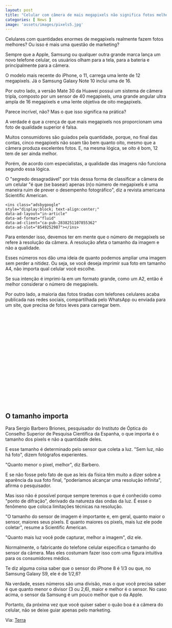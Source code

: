 ```yaml
---
layout: post
title: "Celular com câmera de mais megapixels não significa fotos melhores - Saiba porque"
categories: [ News ]
image: 'assets/images/pixels5.jpg'
---
```


> 
Celulares com quantidades enormes de megapixels realmente fazem fotos melhores? Ou isso é mais uma questão de marketing?

Sempre que a Apple, Samsung ou qualquer outra grande marca lança um novo telefone celular, os usuários olham para a tela, para a bateria e principalmente para a câmera. 

<script async src="https://pagead2.googlesyndication.com/pagead/js/adsbygoogle.js"></script>
<!-- Informat -->
<ins class="adsbygoogle"
     style="display:block"
     data-ad-client="ca-pub-2838251107855362"
     data-ad-slot="2327980059"
     data-ad-format="auto"
     data-full-width-responsive="true"></ins>
<script>
(adsbygoogle = window.adsbygoogle || []).push({});
</script>    

 O modelo mais recente do iPhone, o 11, carrega uma lente de 12 megapixels. Já o Samsung Galaxy Note 10 inclui uma de 16.

Por outro lado, a versão Mate 30 da Huawei possui um sistema de câmera tripla, composto por um sensor de 40 megapixels, uma grande angular ultra ampla de 16 megapixels e uma lente objetiva de oito megapixels. 

Parece incrível, não? Mas o que isso significa na prática?

A verdade é que a crença de que mais megapixels nos proporcionam uma foto de qualidade superior é falsa.

 Muitos consumidores são guiados pela quantidade, porque, no final das contas, cinco megapixels não soam tão bem quanto oito, mesmo que a câmera produza excelentes fotos. E, na mesma lógica, se oito é bom, 12 tem de ser ainda melhor.

Porém, de acordo com especialistas, a qualidade das imagens não funciona segundo essa lógica.

O "segredo desagradável" por trás dessa forma de classificar a câmera de um celular "é que (se basear) apenas (n)o número de megapixels é uma maneira ruim de prever o desempenho fotográfico", diz a revista americana Scientific American. 

<script async src="//pagead2.googlesyndication.com/pagead/js/adsbygoogle.js"></script>
    <ins class="adsbygoogle"
    style="display:block; text-align:center;"
    data-ad-layout="in-article"
    data-ad-format="fluid"
    data-ad-client="ca-pub-2838251107855362"
    data-ad-slot="8549252987"></ins>
<script>
    (adsbygoogle = window.adsbygoogle || []).push({});
</script>

 Para entender isso, devemos ter em mente que o número de megapixels se refere à resolução da câmera. A resolução afeta o tamanho da imagem e não a qualidade.

Esses números nos dão uma ideia de quanto podemos ampliar uma imagem sem perder a nitidez. Ou seja, se você deseja imprimir sua foto em tamanho A4, não importa qual celular você escolhe.

Se sua intenção é imprimi-la em um formato grande, como um A2, então é melhor considerar o número de megapixels.

Por outro lado, a maioria das fotos tiradas com telefones celulares acaba publicada nas redes sociais, compartilhada pelo WhatsApp ou enviada para um site, que precisa de fotos leves para carregar bem. 

<script async src="//pagead2.googlesyndication.com/pagead/js/adsbygoogle.js"></script>
<ins class="adsbygoogle"
	 style="display:inline-block;width:336px;height:280px"
	 data-ad-client="ca-pub-2838251107855362"
	 data-ad-slot="5351066970"></ins>
<script>
(adsbygoogle = window.adsbygoogle || []).push({});
</script>

## O tamanho importa

Para Sergio Barbero Briones, pesquisador do Instituto de Óptica do Conselho Superior de Pesquisa Científica da Espanha, o que importa é o tamanho dos pixels e não a quantidade deles.

E esse tamanho é determinado pelo sensor que coleta a luz. "Sem luz, não há foto", dizem fotógrafos experientes.

"Quanto menor o pixel, melhor", diz Barbero.

E se não fosse pelo fato de que as leis da física têm muito a dizer sobre a aparência da sua foto final, "poderíamos alcançar uma resolução infinita", afirma o pesquisador.

Mas isso não é possível porque sempre teremos o que é conhecido como "ponto de difração", derivado da natureza das ondas da luz. É esse o fenômeno que coloca limitações técnicas na resolução.

"O tamanho do sensor de imagem é importante e, em geral, quanto maior o sensor, maiores seus pixels. E quanto maiores os pixels, mais luz ele pode coletar", resume a Scientific American.

"Quanto mais luz você pode capturar, melhor a imagem", diz ele.

Normalmente, o fabricante do telefone celular especifica o tamanho do sensor da câmera. Mas eles costumam fazer isso com uma figura intuitiva para os consumidores médios.

Te diz alguma coisa saber que o sensor do iPhone 8 é 1/3 ou que, no Samsung Galaxy S9, ele é de 1/2,6?

Na verdade, esses números são uma divisão, mas o que você precisa saber é que quanto menor o divisor (3 ou 2,6), maior e melhor é o sensor. No caso acima, o sensor da Samsung é um pouco melhor que o da Apple.

Portanto, da próxima vez que você quiser saber o quão boa é a câmera do celular, não se deixe guiar apenas pelo marketing. 

<script async src="https://pagead2.googlesyndication.com/pagead/js/adsbygoogle.js"></script>
<ins class="adsbygoogle"
     style="display:block"
     data-ad-format="autorelaxed"
     data-ad-client="ca-pub-2838251107855362"
     data-ad-slot="9652691879"></ins>
<script>
     (adsbygoogle = window.adsbygoogle || []).push({});
</script>

Via: [Terra](https://www.terra.com.br/noticias/tecnologia/por-que-celular-com-camera-de-mais-megapixels-nao-significa-fotos-melhores,e38688152fa9d7fa72cd226fa5616878gj4bshxj.html)

<script async src="//pagead2.googlesyndication.com/pagead/js/adsbygoogle.js"></script>
<!-- Games Root -->
<ins class="adsbygoogle"
	 style="display:inline-block;width:336px;height:50px"
	 data-ad-client="ca-pub-2838251107855362"
	 data-ad-slot="5351066970"></ins>
<script>
(adsbygoogle = window.adsbygoogle || []).push({});
</script>



